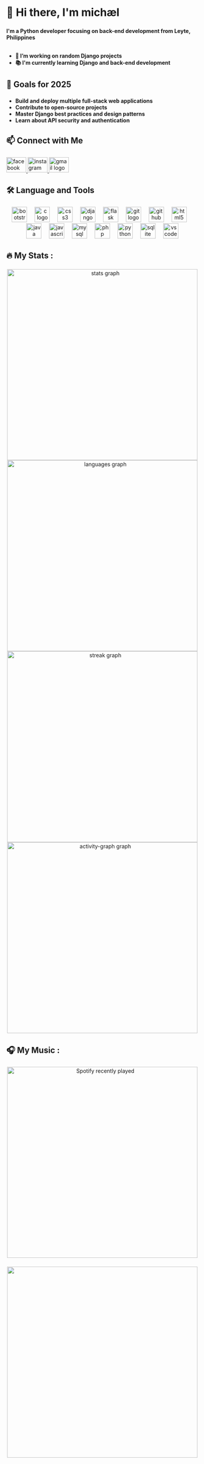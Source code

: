 <h1 align="left">👋 Hi there, I'm michæl</h1>

###

<h4 align="left">I'm a Python developer focusing on back-end development from Leyte, Philippines<br><br>
  <ul>
    <li>🔭 I’m working on random Django projects</li>
    <li>📚 I'm currently learning Django and back-end development</li>
  </ul>
</h4>

###

<h2 align="left">🚀 Goals for 2025</h2>

###

<h4 align="left">
  <ul>
    <li>Build and deploy multiple full-stack web applications</li>
    <li>Contribute to open-source projects</li>
    <li>Master Django best practices and design patterns</li>
    <li>Learn about API security and authentication</li>
  </ul>
</h4>

###

<h2 align="left">📫 Connect with Me</h2>

###

<div align="left">
  <a href="https://www.facebook.com/michaelgelooooo" target="_blank">
    <img
      src="https://raw.githubusercontent.com/maurodesouza/profile-readme-generator/master/src/assets/icons/social/facebook/default.svg"
      width="52" height="40" alt="facebook logo" />
  </a>
  <a href="https://www.instagram.com/michaelgelooooo/" target="_blank">
    <img
      src="https://raw.githubusercontent.com/maurodesouza/profile-readme-generator/master/src/assets/icons/social/instagram/default.svg"
      width="52" height="40" alt="instagram logo" />
  </a>
  <a href="mailto:mikeygelo7@gmail.com" target="_blank">
    <img
      src="https://raw.githubusercontent.com/maurodesouza/profile-readme-generator/master/src/assets/icons/social/gmail/default.svg"
      width="52" height="40" alt="gmail logo" />
  </a>
</div>

###

<h2 align="left">🛠 Language and Tools</h2>

###

<div align="center">
  <img src="https://cdn.jsdelivr.net/gh/devicons/devicon/icons/bootstrap/bootstrap-original.svg" height="40"
    alt="bootstrap logo" />
  <img width="12" />
  <img src="https://cdn.jsdelivr.net/gh/devicons/devicon/icons/c/c-original.svg" height="40" alt="c logo" />
  <img width="12" />
  <img src="https://cdn.jsdelivr.net/gh/devicons/devicon/icons/css3/css3-original.svg" height="40" alt="css3 logo" />
  <img width="12" />
  <img src="https://cdn.jsdelivr.net/gh/devicons/devicon/icons/django/django-plain.svg" height="40" alt="django logo" />
  <img width="12" />
  <img src="https://cdn.jsdelivr.net/gh/devicons/devicon/icons/flask/flask-original.svg" height="40" alt="flask logo" />
  <img width="12" />
  <img src="https://cdn.jsdelivr.net/gh/devicons/devicon/icons/git/git-original.svg" height="40" alt="git logo" />
  <img width="12" />
  <img src="https://cdn.jsdelivr.net/gh/devicons/devicon/icons/github/github-original.svg" height="40"
    alt="github logo" />
  <img width="12" />
  <img src="https://cdn.jsdelivr.net/gh/devicons/devicon/icons/html5/html5-original.svg" height="40" alt="html5 logo" />
  <img width="12" />
  <img src="https://cdn.jsdelivr.net/gh/devicons/devicon/icons/java/java-original.svg" height="40" alt="java logo" />
  <img width="12" />
  <img src="https://cdn.jsdelivr.net/gh/devicons/devicon/icons/javascript/javascript-original.svg" height="40"
    alt="javascript logo" />
  <img width="12" />
  <img src="https://cdn.jsdelivr.net/gh/devicons/devicon/icons/mysql/mysql-original.svg" height="40" alt="mysql logo" />
  <img width="12" />
  <img src="https://cdn.jsdelivr.net/gh/devicons/devicon/icons/php/php-original.svg" height="40" alt="php logo" />
  <img width="12" />
  <img src="https://cdn.jsdelivr.net/gh/devicons/devicon/icons/python/python-original.svg" height="40"
    alt="python logo" />
  <img width="12" />
  <img src="https://cdn.jsdelivr.net/gh/devicons/devicon/icons/sqlite/sqlite-original.svg" height="40"
    alt="sqlite logo" />
  <img width="12" />
  <img src="https://cdn.jsdelivr.net/gh/devicons/devicon/icons/vscode/vscode-original.svg" height="40"
    alt="vscode logo" />
</div>

###

<h2 align="left">🔥 My Stats :</h2>

###
<div align="center">
  <img src="https://github-readme-stats.vercel.app/api?username=mikeygelooooo&hide_title=false&hide_rank=false&show_icons=true&include_all_commits=true&count_private=true&disable_animations=false&theme=material-palenight&locale=en&hide_border=false&order=1" width="500" alt="stats graph" />
  <br>
  <img src="https://github-readme-stats.vercel.app/api/top-langs?username=mikeygelooooo&locale=en&hide_title=false&layout=compact&card_width=320&langs_count=10&theme=material-palenight&hide_border=false&order=2" width="500" alt="languages graph" />
  <br>
  <img src="https://streak-stats.demolab.com?user=mikeygelooooo&locale=en&mode=daily&theme=material-palenight&hide_border=false&border_radius=5&order=3" width="500" alt="streak graph" />
  <br>
  <img src="https://github-readme-activity-graph.vercel.app/graph?username=mikeygelooooo&radius=15&theme=material-palenight&area=true&order=5&hide_title=false" width="500" alt="activity-graph graph" />
</div>

###

<h2 align="left">🎧 My Music :</h2>

###

<div align="center">
  <a href="https://open.spotify.com/user/315hjkozfqwafx7laxa4rvve7oka">
    <img
      src="https://spotify-recently-played-readme.vercel.app/api?user=315hjkozfqwafx7laxa4rvve7oka&count=5&unique=true" width="500"
      alt="Spotify recently played" />
  </a>
</div>

###

<div align="center">
  <img src="https://profile-counter.glitch.me/mikeygelooooo/count.svg?" width="500"/>
</div>

###
